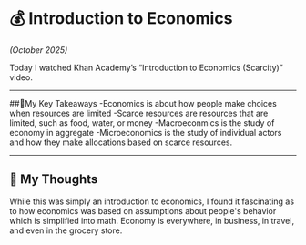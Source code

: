 # 💰 Introduction to Economics
*(October 2025)*

Today I watched Khan Academy’s “Introduction to Economics (Scarcity)” video.

---
##🧠My Key Takeaways
-Economics is about how people make choices when resources are limited
-Scarce resources are resources that are limited, such as food, water, or money
-Macroeconmics is the study of economy in aggregate
-Microeconomics is the study of individual actors and how they make allocations based on scarce resources.

---
## 💭 My Thoughts
While this was simply an introduction to economics, I found it fascinating as to how economics was based on assumptions about people's behavior which is simplified into math. Economy is everywhere, in business, in travel, and even in the grocery store.
